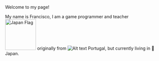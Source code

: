 Welcome to my page!

My name is Francisco, I am a game programmer and teacher <img src="https://github.com/FranciscoSimoesDev/FranciscoSimoesDev/assets/71990857/20d93a08-b15b-4aef-9ced-6a3649aa7902" alt="Japan Flag" width="100"> originally from ![Alt text](/relative/path/to/img.jpg?raw=true "Optional Title") Portugal, but currently living in 🗾 Japan.

<!---![Uploading Flag_of_Japan.svg.png…]()

FranciscoSimoesDev/FranciscoSimoesDev is a ✨ special ✨ repository because its `README.md` (this file) appears on your GitHub profile.
You can click the Preview link to take a look at your changes.
--->
